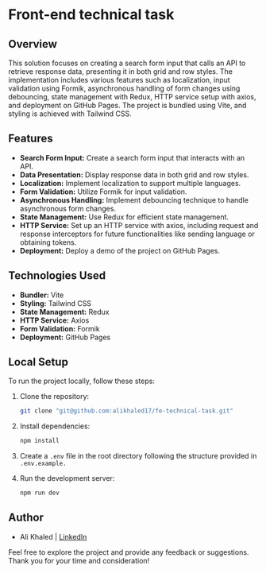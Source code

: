 # Front-end technical task

## Overview

This solution focuses on creating a search form input that calls an API to retrieve response data, presenting it in both grid and row styles. The implementation includes various features such as localization, input validation using Formik, asynchronous handling of form changes using debouncing, state management with Redux, HTTP service setup with axios, and deployment on GitHub Pages. The project is bundled using Vite, and styling is achieved with Tailwind CSS.

## Features

- **Search Form Input:** Create a search form input that interacts with an API.
- **Data Presentation:** Display response data in both grid and row styles.
- **Localization:** Implement localization to support multiple languages.
- **Form Validation:** Utilize Formik for input validation.
- **Asynchronous Handling:** Implement debouncing technique to handle asynchronous form changes.
- **State Management:** Use Redux for efficient state management.
- **HTTP Service:** Set up an HTTP service with axios, including request and response interceptors for future functionalities like sending language or obtaining tokens.
- **Deployment:** Deploy a demo of the project on GitHub Pages.

## Technologies Used

- **Bundler:** Vite
- **Styling:** Tailwind CSS
- **State Management:** Redux
- **HTTP Service:** Axios
- **Form Validation:** Formik
- **Deployment:** GitHub Pages

## Local Setup

To run the project locally, follow these steps:

1. Clone the repository:

   ```bash
   git clone "git@github.com:alikhaled17/fe-technical-task.git"
   ```

2. Install dependencies:

   ```bash
   npm install
   ```

3. Create a `.env` file in the root directory following the structure provided in `.env.example.`

4. Run the development server:

   ```bash
   npm run dev
   ```

## Author

- Ali Khaled | [LinkedIn](https://www.linkedin.com/in/ali-khaled-7a4a981b4/)

Feel free to explore the project and provide any feedback or suggestions. Thank you for your time and consideration!
